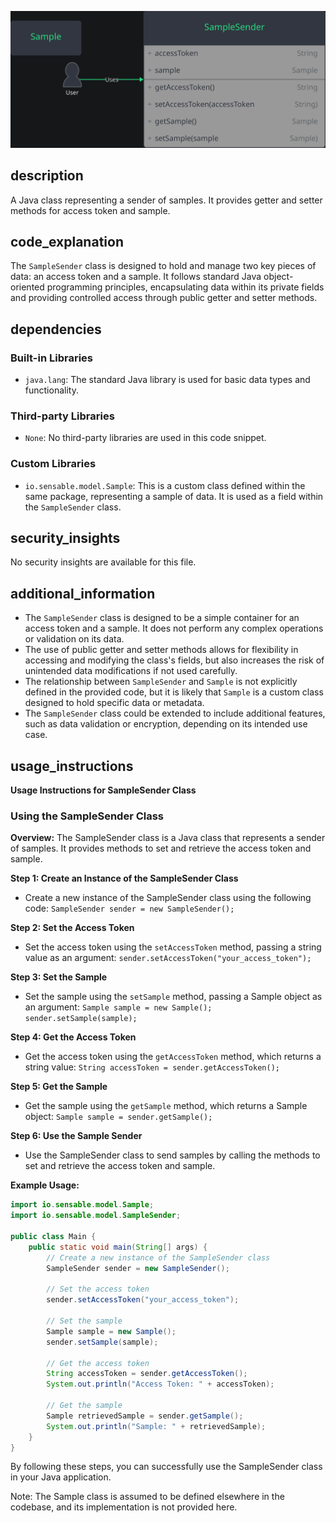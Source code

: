 ![Alt text](./SampleSender.java.md.svg)

## description


A Java class representing a sender of samples. It provides getter and setter methods for access token and sample.

## code_explanation


The `SampleSender` class is designed to hold and manage two key pieces of data: an access token and a sample. It follows standard Java object-oriented programming principles, encapsulating data within its private fields and providing controlled access through public getter and setter methods.

## dependencies


### Built-in Libraries

*   `java.lang`: The standard Java library is used for basic data types and functionality.

### Third-party Libraries

*   `None`: No third-party libraries are used in this code snippet.

### Custom Libraries

*   `io.sensable.model.Sample`: This is a custom class defined within the same package, representing a sample of data. It is used as a field within the `SampleSender` class.

## security_insights


No security insights are available for this file.

## additional_information


*   The `SampleSender` class is designed to be a simple container for an access token and a sample. It does not perform any complex operations or validation on its data.
*   The use of public getter and setter methods allows for flexibility in accessing and modifying the class's fields, but also increases the risk of unintended data modifications if not used carefully.
*   The relationship between `SampleSender` and `Sample` is not explicitly defined in the provided code, but it is likely that `Sample` is a custom class designed to hold specific data or metadata.
*   The `SampleSender` class could be extended to include additional features, such as data validation or encryption, depending on its intended use case.
## usage_instructions

**Usage Instructions for SampleSender Class**

### Using the SampleSender Class

**Overview:**
The SampleSender class is a Java class that represents a sender of samples. It provides methods to set and retrieve the access token and sample.

**Step 1: Create an Instance of the SampleSender Class**

* Create a new instance of the SampleSender class using the following code: `SampleSender sender = new SampleSender();`

**Step 2: Set the Access Token**

* Set the access token using the `setAccessToken` method, passing a string value as an argument: `sender.setAccessToken("your_access_token");`

**Step 3: Set the Sample**

* Set the sample using the `setSample` method, passing a Sample object as an argument: `Sample sample = new Sample(); sender.setSample(sample);`

**Step 4: Get the Access Token**

* Get the access token using the `getAccessToken` method, which returns a string value: `String accessToken = sender.getAccessToken();`

**Step 5: Get the Sample**

* Get the sample using the `getSample` method, which returns a Sample object: `Sample sample = sender.getSample();`

**Step 6: Use the Sample Sender**

* Use the SampleSender class to send samples by calling the methods to set and retrieve the access token and sample.

**Example Usage:**

```java
import io.sensable.model.Sample;
import io.sensable.model.SampleSender;

public class Main {
    public static void main(String[] args) {
        // Create a new instance of the SampleSender class
        SampleSender sender = new SampleSender();

        // Set the access token
        sender.setAccessToken("your_access_token");

        // Set the sample
        Sample sample = new Sample();
        sender.setSample(sample);

        // Get the access token
        String accessToken = sender.getAccessToken();
        System.out.println("Access Token: " + accessToken);

        // Get the sample
        Sample retrievedSample = sender.getSample();
        System.out.println("Sample: " + retrievedSample);
    }
}
```

By following these steps, you can successfully use the SampleSender class in your Java application.

Note: The Sample class is assumed to be defined elsewhere in the codebase, and its implementation is not provided here.
